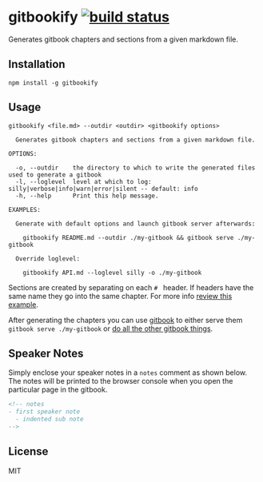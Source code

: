 # gitbookify [![build status](https://secure.travis-ci.org/thlorenz/gitbookify.png)](http://travis-ci.org/thlorenz/gitbookify)

Generates gitbook chapters and sections from a given markdown file.

## Installation

    npm install -g gitbookify

## Usage

```
gitbookify <file.md> --outdir <outdir> <gitbookify options>

  Generates gitbook chapters and sections from a given markdown file.

OPTIONS:

  -o, --outdir    the directory to which to write the generated files used to generate a gitbook
  -l, --loglevel  level at which to log: silly|verbose|info|warn|error|silent -- default: info
  -h, --help      Print this help message.

EXAMPLES:
  
  Generate with default options and launch gitbook server afterwards:
    
    gitbookify README.md --outdir ./my-gitbook && gitbook serve ./my-gitbook

  Override loglevel:

    gitbookify API.md --loglevel silly -o ./my-gitbook
```

Sections are created by separating on each `# ` header. If headers have the same name they go into the same chapter. For
more info [review this example](https://raw.githubusercontent.com/thlorenz/gitbookify/master/test/fixtures/addon-slides.md).

After generating the chapters you can use [gitbook](https://github.com/GitbookIO/gitbook) to either serve them `gitbook
serve ./my-gitbook` or [do all the other gitbook things](https://github.com/GitbookIO/gitbook#how-to-use-it).

## Speaker Notes

Simply enclose your speaker notes in a `notes` comment as shown below. The notes will be printed to the browser console
when you open the particular page in the gitbook.

```html
<!-- notes
- first speaker note
  - indented sub note
-->
```

## License

MIT
